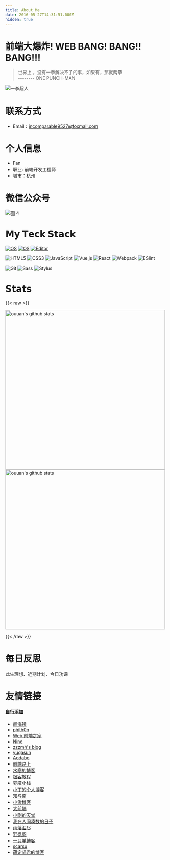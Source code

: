 ```yaml
---
title: About Me
date: 2016-05-27T14:31:51.000Z
hidden: true
---
```


# 前端大爆炸! WEB BANG! BANG!! BANG!!!

> 世界上 ，没有一拳解决不了的事，如果有，那就两拳 <br>
> -------- ONE PUNCH-MAN

<!-- ![一拳超人](https://static.alili.tech/images/xxx.png) -->

![一拳超人](https://tuchong.pstatp.com/1928176/f/484098812.jpg)

# 联系方式

- Email：incomparable9527@foxmail.com

# 个人信息

- Fan
- 职业: 前端开发工程师
- 城市：杭州

# 微信公众号

![图 4](https://incomparable9527.coding.net/p/imageBed/d/imageBed/git/raw/master/72402c4a1902a6c28faa936d2ac88608647dc120cc225e51afac10cfcb22e94d.png)

# 𝗠𝘆 𝗧𝗲𝗰𝗸 𝗦𝘁𝗮𝗰𝗸

[![OS](https://img.shields.io/badge/OS-macOS-informational?style=flat-square&logo=apple&logoColor=white)](https://en.wikipedia.org/wiki/MacOS)
[![OS](https://img.shields.io/badge/OS-Linux-informational?style=flat-square&logo=linux&logoColor=white)](https://en.wikipedia.org/wiki/Linux)
[![Editor](https://img.shields.io/badge/Editor-VSCode-blue?style=flat-square&logo=visual-studio-code&logoColor=white)](https://code.visualstudio.com/)

![HTML5](https://img.shields.io/badge/-HTML5-%23E44D27?style=flat-square&logo=html5&logoColor=ffffff)
![CSS3](https://img.shields.io/badge/-CSS3-%231572B6?style=flat-square&logo=css3)
![JavaScript](https://img.shields.io/badge/-JavaScript-%23F7DF1C?style=flat-square&logo=javascript&logoColor=000000&labelColor=%23F7DF1C&color=%23FFCE5A)
![Vue.js](https://img.shields.io/badge/-Vue.js-%232c3e50?style=flat-square&logo=Vue.js)
![React](https://img.shields.io/badge/-React-%23282C34?style=flat-square&logo=react)
![Webpack](https://img.shields.io/badge/-Webpack-%232C3A42?style=flat-square&logo=webpack)
![ESlint](https://img.shields.io/badge/-ESLint-%234B32C3?style=flat-square&logo=eslint)

![Git](https://img.shields.io/badge/-Git-%23F05032?style=flat-square&logo=git&logoColor=%23ffffff)
![Sass](https://img.shields.io/badge/-Sass-%23CC6699?style=flat-square&logo=sass&logoColor=ffffff)
![Stylus](https://img.shields.io/badge/-Stylus-%23333333?style=flat-square&logo=stylus)

# 𝗦𝘁𝗮𝘁𝘀

{{< raw >}}

<p align="left">
<img alt="ouuan's github stats" width='500'  src="https://github-readme-stats.vercel.app/api?icon_color=2bbc8a&bg_color=1d1f21&title_color=2bbc8a&text_color=2bbc8a&username=Num142857&show_icons=true&include_all_commits=true">
<img alt="ouuan's github stats" width='500'  src="https://github-readme-stats.vercel.app/api/top-langs/?bg_color=1d1f21&title_color=2bbc8a&text_color=2bbc8a&layout=compact&username=Num142857">
</p>
{{< /raw >}}

# 每日反思

此生理想、近期计划、今日功课

<!-- # 微信公众号 -->

<!-- ![微信公众号](https://alili.tech/qr_tips.png) -->

<!-- # FAQ
## 博客是基于什么做的?
博客在18年11月之前一直都是用`Hexo`,后面已经全面迁移到了`Hugo`.`Hugo`的性能是真的凶猛.

## 关于评论系统
评论系统是基于Valine做的.

这是官网: https://valine.js.org/ -->

# 友情链接

#### [自行添加](https://github.com/Num142857/alili.tech/blob/master/content/about/_index.md)

- [颜海镜](https://yanhaijing.com/)
- [phith0n](https://www.leavesongs.com/)
- [Web 前端之家](http://www.jiangweishan.com/)
- [Nine](https://www.hellonine.top/)
- [zzzmh's blog](https://zzzmh.cn/)
- [yugasun](https://yugasun.com)
- [Aodabo](https://aodabo.tech/)
- [前端路上](http://refined-x.com/)
- [水寒的博客](https://dp2px.com)
- [极客教程](https://www.geekjc.com)
- [梦魇小栈](https://blog.ihoey.com)
- [小丁的个人博客](https://tding.top)
- [知与南](https://inner.ink)
- [小俊博客](https://www.xjisme.com)
- [大前端](http://www.daqianduan.com)
- [小刚的天堂](https://www.pokemon.vip)
- [我在人间凑数的日子](http://tantingfang.cn)
- [雨落泪尽](https://couqiao.net/)
- [轩枫阁](https://www.xuanfengge.com/)
- [一只羊博客](http://www.asheep.cn/)
- [scarsu](https://www.scarsu.com//)
- [薛定喵君的博客](http://xuedingmiao.com/)
